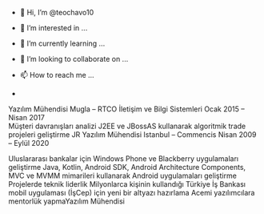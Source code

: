 - 👋 Hi, I’m @teochavo10
- 👀 I’m interested in ...
- 🌱 I’m currently learning ...
- 💞️ I’m looking to collaborate on ...
- 📫 How to reach me ...

- 
Yazılım Mühendisi
Mugla – RTCO İletişim ve Bilgi Sistemleri
Ocak 2015 – Nisan 2017  
Müşteri davranışları analizi
J2EE ve JBossAS kullanarak algoritmik trade projeleri geliştirme
  JR Yazılım Mühendisi
Istanbul – Commencis
Nisan 2009 – Eylül 2020

Uluslararası bankalar için Windows Phone ve Blackberry uygulamaları geliştirme
Java, Kotlin, Android SDK, Android Architecture Components, MVC ve MVMM mimarileri kullanarak Android uygulamaları geliştirme
Projelerde teknik liderlik
Milyonlarca kişinin kullandığı Türkiye İş Bankası mobil uygulaması (İşCep) için yeni bir altyazı hazırlama
Acemi yazılımcılara mentorlük yapmaYazılım Mühendisi
